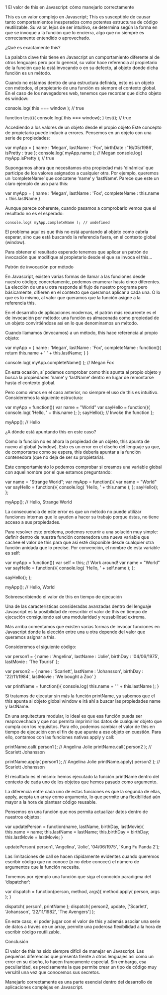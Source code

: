1 El valor de this en Javascript: cómo manejarlo correctamente


This es un valor complejo en Javascript; 
This es susceptible de causar tanto comportamientos inesperados como potentes estructuras de código reutilizable.
Su valor, lejos de ser intuitivo, se determina según la forma en que se invoque a la función que lo encierra, algo que no siempre es correctamente entendido o aprovechado.

¿Qué es exactamente this?

La palabra clave this tiene en Javascript un comportamiento diferente al de otros lenguajes pero por lo general, su valor hace referencia al propietario de la función que la está invocando o en su defecto, al objeto donde dicha función es un método.

Cuando no estamos dentro de una estructura definida, esto es un objeto con métodos, el propietario de una función es siempre el contexto global. En el caso de los navegadores web, tenemos que recordar que dicho objeto es window:

console.log( this === window );  // true
 
function test(){
  console.log( this === window);
}
test(); // true

Accediendo a los valores de un objeto desde el propio objeto
Este concepto de propietario puede inducir a errores. Pensemos en un objeto con una serie de propiedades:


var myApp = {
  name : 'Megan',
  lastName : 'Fox',
  birthDate : '16/05/1986',
  isPretty : true
};
console.log( myApp.name ); // Megan
console.log( myApp.isPretty ); // true




Supongamos ahora que necesitamos otra propiedad más ‘dinámica’ que participe de los valores asignados a cualquier otra. Por ejemplo, queremos un ‘completeName‘ que concatene ‘name‘ y ‘lastName‘. Parece que este un claro ejemplo de uso para this:



var myApp = {
  name : 'Megan',
  lastName : 'Fox',
  completeName : this.name + this.lastName
}


Aunque parece coherente, cuando pasamos a comprobarlo vemos que el resultado no es el esperado:

	console.log( myApp.completeName ); // undefined

El problema aquí es que this no está apuntando al objeto como cabría esperar, sino que está buscando la referencia fuera, en el contexto global (window).

Para obtener el resultado esperado tenemos que aplicar un patrón de invocación que modifique al propietario desde el que se invoca el this…

Patrón de invocación por método

En Javascript, existen varias formas de llamar a las funciones desde nuestro código; concretamente, podemos enumerar hasta cinco diferentes.
La elección de una u otra responde al flujo de nuestro programa pero básicamente, difieren en el contexto que queramos aplicar a cada una.
O lo que es lo mismo, al valor que queramos que la función asigne a la referencia this.

En el desarrollo de aplicaciones modernas, el patrón más recurrente es el de invocación por método: una función es almacenada como propiedad de un objeto convirtiéndose así en lo que denominamos un método.

Cuando llamamos (invocamos) a un método, this hace referencia al propio objeto:



var myApp = {
  name : 'Megan',
  lastName : 'Fox',
  completeName : function(){
    return this.name + ' ' + this.lastName;
  }
}
 
console.log( myApp.completeName() ); // Megan Fox



En esta ocasión, sí podemos comprobar como this apunta al propio objeto y busca la propiedades ‘name‘ y ‘lastName‘ dentro en lugar de remontarse hasta el contexto global.

Pero como vimos en el caso anterior, no siempre el uso de this es intuitivo.
Consideremos la siguiente estructura:



var myApp = function(){
  var name = "World"
  var sayHello = function(){
    console.log( 'Hello, ' + this.name );
  };
  sayHello(); // Invoke the function
};
 
myApp(); // Hello

¿A dónde está apuntando this en este caso? 

Como la función no es ahora la propiedad de un objeto, this apunta de nuevo al global (window). Esto es un error en el diseño del lenguaje ya que, de comportarse como se espera, this debería apuntar a la función contenedora (que no deja de ser su propietaria).

Este comportamiento lo podemos comprobar si creamos una variable global con aquel nombre por el que estamos preguntando:


var name = "Strange World";
var myApp = function(){
  var name = "World"
  var sayHello = function(){
    console.log( 'Hello, ' + this.name );
  };
  sayHello();
};
 
myApp(); // Hello, Strange World

La consecuencia de este error es que un método no puede utilizar funciones internas que le ayuden a hacer su trabajo porque éstas, no tiene acceso a sus propiedades.

Para resolver este problema, podemos recurrir a una solución muy simple: definir dentro de nuestra función contenedora una nueva variable que cachee el valor de this para que así esté disponible desde cualquier otra función anidada que lo precise. Por convención, el nombre de esta variable es self:



var myApp = function(){
  var self = this; // Work around!
  var name = "World"
  var sayHello = function(){
    console.log( 'Hello, ' + self.name );
  };
 
  sayHello();
};
 
myApp(); // Hello, World


Sobreescribiendo el valor de this en tiempo de ejecución

Una de las características consideradas avanzadas dentro del lenguaje Javascript es la posibilidad de reescribir el valor de this en tiempo de ejecución consiguiendo así una modularidad y reusabilidad extrema.

Más arriba comentamos que existen varias formas de invocar funciones en Javascript donde la elección entre una u otra depende del valor que queramos asignar a this.

Consideremos el siguiente código:



var person1 = {
  name : 'Angelina', 
  lastName : 'Jolie',
  birthDay : '04/06/1975',
  lastMovie : 'The Tourist'
};
 
var person2 = {
  name : 'Scarlett',
  lastName : 'Johansson',
  birthDay : '22/11/1984',
  lastMovie : 'We bought a Zoo'
}
 
var printName = function(){
  console.log( this.name + ' ' + this.lastName );
}

Si tratamos de ejecutar sin más la función printName, ya sabemos que el this apunta al objeto global window e irá ahí a buscar las propiedades name y lastName.

En una arquitectura modular, lo ideal es que esa función pueda ser reaprovechada y que nos permita imprimir los datos de cualquier objeto que cumpla con los requisitos. Para ello, podemos cambiar el valor de this en tiempo de ejecución con el fin de que apunte a ese objeto en cuestión. Para ello, contamos con las funciones nativas apply y call:



printName.call( person1 ); // Angelina Jolie
printName.call( person2 ); // Scarlett Johansson
 
printName.apply( person1 ); // Angelina Jolie
printName.apply( person2 ); // Scarlett Johansson


El resultado es el mismo: hemos ejecutado la función printName dentro del contexto de cada uno de los objetos que hemos pasado como argumento.

La diferencia entre cada uno de estas funciones es que la segunda de ellas, apply, acepta un array como argumento, lo que permite una flexibilidad aún mayor a la hora de plantear código reusable.

Pensemos en una función que nos permita actualizar datos dentro de nuestros objetos:



var updatePerson = function(name, lastName, birthDay, lastMovie){
  this.name = name;
  this.lastName = lastName;
  this.birthDay = birthDay;
  this.lastMovie = lastMovie;
}
 
updatePerson( person1, 'Angelina', 'Jolie', '04/06/1975', 'Kung Fu Panda 2');


Las limitaciones de call se hacen rápidamente evidentes cuando queremos escribir código que no conoce (o no debe conocer) el número de argumentos que la función necesita.

Tomemos por ejemplo una función que siga el conocido paradigma del ‘dispatcher‘:


var dispatch = function(person, method, args){
  method.apply( person, args );
}
 
dispatch( person1, printName );
dispatch( person2, update, ['Scarlett', 'Johansson', '22/11/1982', 'The Avengers'] );


En este caso, el poder jugar con el valor de this y además asociar una serie de datos a través de un array, permite una poderosa flexibilidad a la hora de escribir código reutilizable.

Conclusión

El valor de this ha sido siempre difícil de manejar en Javascript. Las pequeñas diferencias que presenta frente a otros lenguajes así como un error en su diseño, lo hacen francamente especial. Sin embargo, esa peculiaridad, es precisamente la que permite crear un tipo de código muy versátil una vez que conocemos sus secretos.

Manejarlo correctamente es una parte esencial dentro del desarrollo de aplicaciones complejas en Javascript.
